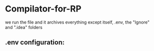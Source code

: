 # Compilator-for-RP

we run the file and it archives everything except itself, .env, the "Ignore" and ".idea" folders

## .env configuration:
